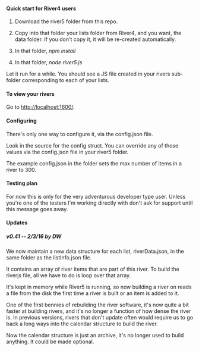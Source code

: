 #### Quick start for River4 users

1. Download the river5 folder from this repo.

2. Copy into that folder your lists folder from River4, and you want, the data folder.  If you don't copy it, it will be re-created automatically.

3. In that folder, <i>npm install</i> 

4. In that folder, <i>node river5.js</i>

Let it run for a while. You should see a JS file created in your rivers sub-folder corresponding to each of your lists. 

#### To view your rivers

Go to <a href="http://localhost:1600/">http://localhost:1600/</a>.

#### Configuring

There's only one way to configure it, via the config.json file.

Look in the source for the config struct. You can override any of those values via the config.json file in your river5 folder.

The example config.json in the folder sets the max number of items in a river to 300.

#### Testing plan

For now this is only for the very adventurous developer type user. Unless you're one of the testers I'm working directly with don't ask for support until this message goes away.

#### Updates

##### v0.41 -- 2/3/16 by DW

We now maintain a new data structure for each list, riverData.json, in the same folder as the listInfo.json file.

It contains an array of river items that are part of this river. To build the riverjs file, all we have to do is loop over that array. 

It's kept in memory while River5 is running, so now building a river on reads a file from the disk the first time a river is built or an item is added to it. 

One of the first bennies of rebuilding the river software, it's now quite a bit faster at building rivers, and it's no longer a function of how dense the river is. In previous versions, rivers that don't update often would require us to go back a long ways into the calendar structure to build the river. 

Now the calendar structure is just an archive, it's no longer used to build anything. It could be made optional. 

